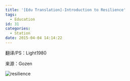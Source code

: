 ```yaml
---
title: '[Edu Translation]-Introduction to Resilience'
tags:
  - Education
id: 31
categories:
  - Station
date: 2015-04-04 14:14:22
---
```


翻译/PS：Light1980

<!-- more-->

来源：Gozen

![resilience](/uploads/resilience.jpg)